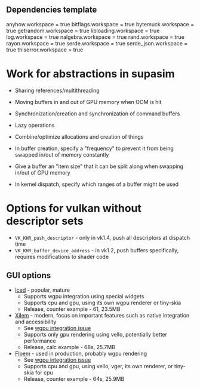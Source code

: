 ## Dependencies template
anyhow.workspace = true
bitflags.workspace = true
bytemuck.workspace = true
getrandom.workspace = true
libloading.workspace = true
log.workspace = true
nalgebra.workspace = true
rand.workspace = true
rayon.workspace = true
serde.workspace = true
serde_json.workspace = true
thiserror.workspace = true

# Work for abstractions in supasim
* Sharing references/multithreading
* Moving buffers in and out of GPU memory when OOM is hit
* Synchronization/creation and synchronization of command buffers
* Lazy operations
* Combine/optimize allocations and creation of things

* In buffer creation, specify a "frequency" to prevent it from being swapped in/out of memory constantly
* Give a buffer an "item size" that it can be split along when swapping in/out of GPU memory
* In kernel dispatch, specify which ranges of a buffer might be used

# Options for vulkan without descriptor sets
* `VK_KHR_push_descriptor` - only in vk1.4, push all descriptors at dispatch time
* `VK_KHR_buffer_device_address` - in vk1.2, push buffers specifically, requires modifications to shader code


## GUI options
* [Iced](https://github.com/iced-rs/iced) - popular, mature
  * Supports wgpu integration using special widgets
  * Supports cpu and gpu, using its own wgpu renderer or tiny-skia
  * Release, counter example - 61, 23.5MB
* [Xilem](https://github.com/linebender/xilem) - modern, focus on important features such as native integration and accessibility
  * See [wgpu integration issue](https://github.com/linebender/xilem/issues/395)
  * Supports only gpu rendering using vello, potentially better performance
  * Release, calc example - 68s, 25.7MB
* [Floem](https://github.com/lapce/floem) - used in production, probably wgpu rendering
  * See [wgpu integration issue](https://github.com/lapce/floem/issues/687)
  * Supports cpu and gpu, using vello, vger, its own renderer, or tiny-skia for cpu
  * Release, counter example - 64s, 25.9MB
